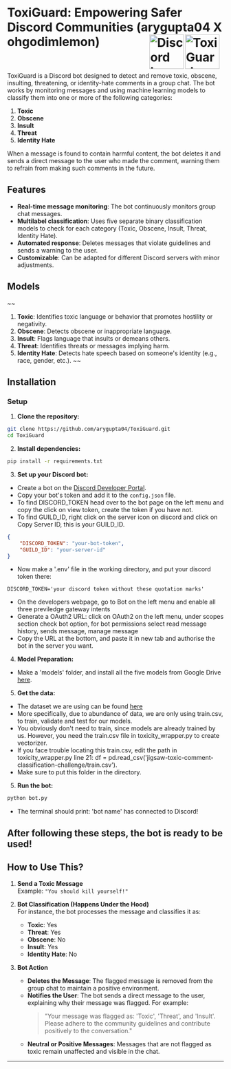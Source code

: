 # ToxiGuard:  Empowering Safer Discord Communities (arygupta04 X ohgodimlemon) <img src="ToxiGuard_logo.jpg" alt="ToxiGuard Logo" width="80" height="80" align="right" style="margin-right: 10px;"> <img src="Discord_logo.jpeg" alt="Discord Logo" width="80" height="80" align="right"><br><br>


ToxiGuard is a Discord bot designed to detect and remove toxic, obscene, insulting, threatening, or identity-hate comments in a group chat. The bot works by monitoring messages and using machine learning models to classify them into one or more of the following categories:

1. **Toxic**
2. **Obscene**
3. **Insult**
4. **Threat**
5. **Identity Hate**

When a message is found to contain harmful content, the bot deletes it and sends a direct message to the user who made the comment, warning them to refrain from making such comments in the future.

## Features

- **Real-time message monitoring**: The bot continuously monitors group chat messages.
- **Multilabel classification**: Uses five separate binary classification models to check for each category (Toxic, Obscene, Insult, Threat, Identity Hate).
- **Automated response**: Deletes messages that violate guidelines and sends a warning to the user.
- **Customizable**: Can be adapted for different Discord servers with minor adjustments.

## Models

~~
1. **Toxic**: Identifies toxic language or behavior that promotes hostility or negativity.
2. **Obscene**: Detects obscene or inappropriate language.
3. **Insult**: Flags language that insults or demeans others.
4. **Threat**: Identifies threats or messages implying harm.
5. **Identity Hate**: Detects hate speech based on someone's identity (e.g., race, gender, etc.).
~~

## Installation


### Setup

1. **Clone the repository:**

```bash
git clone https://github.com/arygupta04/ToxiGuard.git
cd ToxiGuard
```

2. **Install dependencies:**

```bash
pip install -r requirements.txt
```

3. **Set up your Discord bot:**

- Create a bot on the [Discord Developer Portal](https://discord.com/developers/applications).
- Copy your bot's token and add it to the `config.json` file.
- To find DISCORD_TOKEN head over to the bot page on the left menu and copy the click on view token, create the token if you have not.
- To find GUILD_ID, right click on the server icon on discord and click on Copy Server ID, this is your GUILD_ID.

```json
{
    "DISCORD_TOKEN": "your-bot-token",
    "GUILD_ID": "your-server-id"
}
```
- Now make a '.env' file in the working directory, and put your discord token there:
```
DISCORD_TOKEN='your discord token without these quotation marks'
```
- On the developers webpage, go to Bot on the left menu and enable all three previledge gateway intents
- Generate a OAuth2 URL: click on OAuth2 on the left menu, under scopes section check bot option, for bot permissions select read message history, sends message, manage message
- Copy the URL at the bottom, and paste it in new tab and authorise the bot in the server you want.

4. **Model Preparation:**

- Make a 'models' folder, and install all the five models from Google Drive [here](https://drive.google.com/drive/folders/1vhM2isy2vIQXGbn9lgH1MKcAyvqElde8).

5. **Get the data:**
- The dataset we are using can be found [here](https://www.kaggle.com/datasets/julian3833/jigsaw-toxic-comment-classification-challenge)
- More specifically, due to abundance of data, we are only using train.csv, to train, validate and test for our models.
- You obviously don't need to train, since models are already trained by us. However, you need the train.csv file in toxicity_wrapper.py to create vectorizer.
- If you face trouble locating this train.csv, edit the path in toxicity_wrapper.py line 21: df = pd.read_csv('jigsaw-toxic-comment-classification-challenge/train.csv').
- Make sure to put this folder in the directory.

5. **Run the bot:**

```bash
python bot.py
```
- The terminal should print: 'bot name' has connected to Discord!

## After following these steps, the bot is ready to be used!
## **How to Use This?**  

1. **Send a Toxic Message**  
   Example: `"You should kill yourself!"`  

2. **Bot Classification (Happens Under the Hood)**  
   For instance, the bot processes the message and classifies it as:  
   - **Toxic**: Yes  
   - **Threat**: Yes  
   - **Obscene**: No  
   - **Insult**: Yes  
   - **Identity Hate**: No  

3. **Bot Action**  
   - **Deletes the Message**: The flagged message is removed from the group chat to maintain a positive environment.  
   - **Notifies the User**: The bot sends a direct message to the user, explaining why their message was flagged. For example:  
     > "Your message was flagged as: 'Toxic', 'Threat', and 'Insult'. Please adhere to the community guidelines and contribute positively to the conversation."  
   - **Neutral or Positive Messages**: Messages that are not flagged as toxic remain unaffected and visible in the chat.  


---
